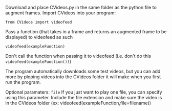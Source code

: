Download and place CVideos.py in the same folder as the python file to augment frames.
Import CVideos into your program:
```
from CVideos import videofeed
```
Pass a function (that takes in a frame and returns an augmented frame to be displayed) to videofeed as such
```
videofeed(exampleFunction)
```
Don't call the function when passing it to videofeed (i.e. don't do this ```videofeed(exampleFunction())```)

The program automatically downloads some test videos, but you can add more by ploping videos into the CVideos folder it will make when you first run the program.

Optional paramaters:
```file``` If you just want to play one file, you can specify using this parameter. Include the file extension and make sure the video is in the CVideos folder
(ex: videofeed(exampleFunction,file=filename))